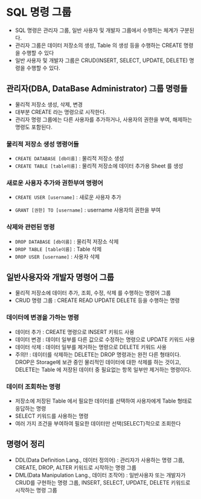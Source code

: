 # SQL 명령 그룹

- SQL 명령은 관리자 그룹, 일반 사용자 및 개발자
  그룹에서 수행하는 체계가 구분된다.
- 관리자 그룹은 데이터 저장소의 생성, Table 의
  생성 등을 수행하는 CREATE 명령을 수행할 수 있다
- 일반 사용자 및 개발자 그룹은 CRUD(INSERT,
  SELECT, UPDATE, DELETE) 명령을 수행할 수 있다.

## 관리자(DBA, DataBase Administrator) 그룹 명령들

- 물리적 저장소 생성, 삭제, 변경
- 대부분 CREATE 라는 명령으로 시작한다.
- 관리자 명령 그룹에는 다른 사용자를 추가하거나,
  사용자의 권한을 부여, 해제하는 명령도 포함된다.

### 물리적 저장소 생성 명령어들

- `CREATE DATABASE [db이름]` : 물리적 저장소 생성
- `CREATE TABLE [table이름]` : 물리적 저장소에
  데이터 추가용 Sheet 를 생성

### 새로운 사용자 추가와 권한부여 명령어

- `CREATE USER [username]` : 새로운 사용자 추가

- `GRANT [권한] TO [username]` : username
  사용자의 권한을 부여

### 삭제와 관련된 명령

- `DROP DATABASE [db이름]` : 물리적 저장소 삭제
- `DROP TABLE [table이름]` : Table 삭제
- `DROP USER [username]` : 사용자 삭제

## 일반사용자와 개발자 명령어 그룹

- 물리적 저장소에 데이터 추가, 조회, 수정, 삭제
  를 수행하는 명령어 그룹
- CRUD 명령 그룹 : CREATE READ UPDATE DELETE 등을
  수행하는 명령

### 데이터에 변경을 가하는 명령

- 데이터 추가 : CREATE 명령으로 INSERT 키워드 사용
- 데이터 변경 : 데이터 일부를 다른 값으로 수정하는
  명령으로 UPDATE 키워드 사용
- 데이터 삭제 : 데이터 일부를 제거하는 명령으로
  DELETE 키워드 사용
- 주의!! : 데이터를 삭제하는 DELETE는 DROP 명령과는
  완전 다른 형태이다. DROP은 Storage에 보관 중인
  물리적인 데이터에 대한 삭제를 하는 것이고,
  DELETE는 Table 에 저장된 데이터 중 필요없는 항목 일부만
  제거하는 명령이다.

### 데이터 조회하는 명령

- 저장소에 저장된 Table 에서 필요한 데이터를
  선택하여 사용자에게 Table 형태로 응답하는 명령
- SELECT 키워드를 사용하는 명령
- 여러 가지 조건을 부여하여 필요한 데이터만
  선택(SELECT)적으로 조회한다

## 명령어 정리

- DDL(Data Definition Lang., 데이터 정의어) : 관리자가 사용하는
  명령 그룹, CREATE, DROP, ALTER 키워드로 시작하는 명령 그룹
- DML(Data Manipulation Lang., 데이터 조작어) :
  일반사용자 또는 개발자가 CRUD를 구현하는 명령 그룹,
  INSERT, SELECT, UPDATE, DELETE 키워드로 시작하는 명령 그룹
